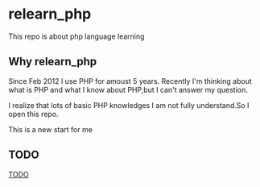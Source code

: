 # relearn_php #
This repo is about php language learning 

## Why relearn_php ##

  Since Feb 2012 I use PHP for amoust 5 years. Recently I'm thinking about what is PHP and what I know about PHP,but I can't answer my question.

  I realize that lots of basic PHP knowledges I am not fully understand.So I open this repo.

  This is a new start for me

## TODO
[TODO](https://github.com/huliuqing/relearn_php/edit/master/todo.md)
